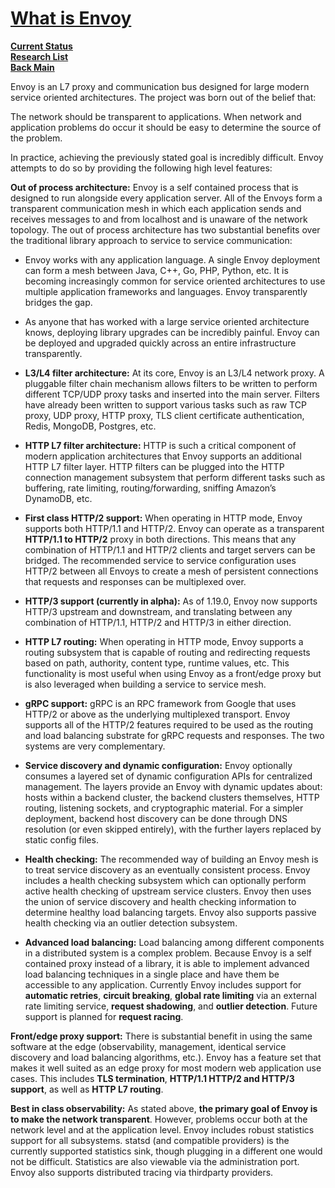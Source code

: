 # **[What is Envoy](https://www.envoyproxy.io/docs/envoy/latest/intro/what_is_envoy)**

**[Current Status](../../../development/status/weekly/current_status.md)**\
**[Research List](../../research_list.md)**\
**[Back Main](../../../README.md)**

Envoy is an L7 proxy and communication bus designed for large modern service oriented architectures. The project was born out of the belief that:

The network should be transparent to applications. When network and application problems do occur it should be easy to determine the source of the problem.

In practice, achieving the previously stated goal is incredibly difficult. Envoy attempts to do so by providing the following high level features:

**Out of process architecture:** Envoy is a self contained process that is designed to run alongside every application server. All of the Envoys form a transparent communication mesh in which each application sends and receives messages to and from localhost and is unaware of the network topology. The out of process architecture has two substantial benefits over the traditional library approach to service to service communication:

- Envoy works with any application language. A single Envoy deployment can form a mesh between Java, C++, Go, PHP, Python, etc. It is becoming increasingly common for service oriented architectures to use multiple application frameworks and languages. Envoy transparently bridges the gap.

- As anyone that has worked with a large service oriented architecture knows, deploying library upgrades can be incredibly painful. Envoy can be deployed and upgraded quickly across an entire infrastructure transparently.

- **L3/L4 filter architecture:** At its core, Envoy is an L3/L4 network proxy. A pluggable filter chain mechanism allows filters to be written to perform different TCP/UDP proxy tasks and inserted into the main server. Filters have already been written to support various tasks such as raw TCP proxy, UDP proxy, HTTP proxy, TLS client certificate authentication, Redis, MongoDB, Postgres, etc.

- **HTTP L7 filter architecture:** HTTP is such a critical component of modern application architectures that Envoy supports an additional HTTP L7 filter layer. HTTP filters can be plugged into the HTTP connection management subsystem that perform different tasks such as buffering, rate limiting, routing/forwarding, sniffing Amazon’s DynamoDB, etc.

- **First class HTTP/2 support:** When operating in HTTP mode, Envoy supports both HTTP/1.1 and HTTP/2. Envoy can operate as a transparent **HTTP/1.1 to HTTP/2** proxy in both directions. This means that any combination of HTTP/1.1 and HTTP/2 clients and target servers can be bridged. The recommended service to service configuration uses HTTP/2 between all Envoys to create a mesh of persistent connections that requests and responses can be multiplexed over.

- **HTTP/3 support (currently in alpha):** As of 1.19.0, Envoy now supports HTTP/3 upstream and downstream, and translating between any combination of HTTP/1.1, HTTP/2 and HTTP/3 in either direction.

- **HTTP L7 routing:** When operating in HTTP mode, Envoy supports a routing subsystem that is capable of routing and redirecting requests based on path, authority, content type, runtime values, etc. This functionality is most useful when using Envoy as a front/edge proxy but is also leveraged when building a service to service mesh.

- **gRPC support:** gRPC is an RPC framework from Google that uses HTTP/2 or above as the underlying multiplexed transport. Envoy supports all of the HTTP/2 features required to be used as the routing and load balancing substrate for gRPC requests and responses. The two systems are very complementary.

- **Service discovery and dynamic configuration:** Envoy optionally consumes a layered set of dynamic configuration APIs for centralized management. The layers provide an Envoy with dynamic updates about: hosts within a backend cluster, the backend clusters themselves, HTTP routing, listening sockets, and cryptographic material. For a simpler deployment, backend host discovery can be done through DNS resolution (or even skipped entirely), with the further layers replaced by static config files.

- **Health checking:** The recommended way of building an Envoy mesh is to treat service discovery as an eventually consistent process. Envoy includes a health checking subsystem which can optionally perform active health checking of upstream service clusters. Envoy then uses the union of service discovery and health checking information to determine healthy load balancing targets. Envoy also supports passive health checking via an outlier detection subsystem.

- **Advanced load balancing:** Load balancing among different components in a distributed system is a complex problem. Because Envoy is a self contained proxy instead of a library, it is able to implement advanced load balancing techniques in a single place and have them be accessible to any application. Currently Envoy includes support for **automatic retries**, **circuit breaking**, **global rate limiting** via an external rate limiting service, **request shadowing**, and **outlier detection**. Future support is planned for **request racing**.

**Front/edge proxy support:** There is substantial benefit in using the same software at the edge (observability, management, identical service discovery and load balancing algorithms, etc.). Envoy has a feature set that makes it well suited as an edge proxy for most modern web application use cases. This includes **TLS termination**, **HTTP/1.1 HTTP/2 and HTTP/3 support**, as well as **HTTP L7 routing**.

**Best in class observability:** As stated above, **the primary goal of Envoy is to make the network transparent**. However, problems occur both at the network level and at the application level. Envoy includes robust statistics support for all subsystems. statsd (and compatible providers) is the currently supported statistics sink, though plugging in a different one would not be difficult. Statistics are also viewable via the administration port. Envoy also supports distributed tracing via thirdparty providers.
